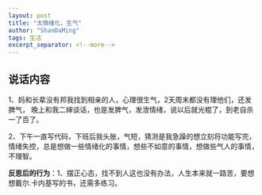 ```yaml
---
layout: post
title: "太情绪化，生气"
author: "ShanDaMing"
tags: 生活
excerpt_separator: <!--more-->
---
```


## 说话内容
1、妈和长辈没有邦我找到相亲的人，心理很生气，2天周末都没有理他们，还发脾气，<!--more--> 晚上和我二婶谈话，也是发脾气，发泄情绪，说以后就光棍了，到老自杀一了百了。

2、下午一直写代码，下班后我头胀，气短，猜测是我急躁的想立刻将功能写完，情绪失控，总是想做一些情绪化的事情，想些不如意的事情，想做些气人的事情，不理智。

**反思后的行为**：1、摆正心态，找不到人这也没有办法，人生本来就一路苦，要想想戴尔.卡内基写的书，还需多练习。
